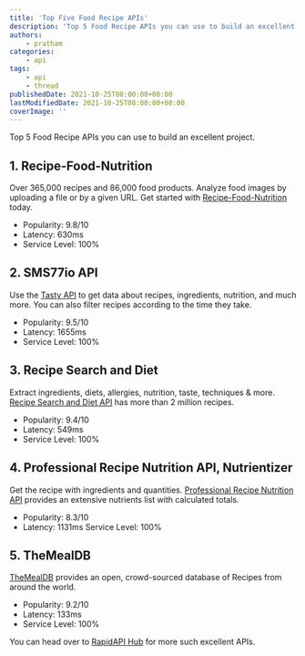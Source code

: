 ```yaml
---
title: 'Top Five Food Recipe APIs'
description: 'Top 5 Food Recipe APIs you can use to build an excellent project.'
authors:
    - pratham
categories:
    - api
tags:
    - api
    - thread
publishedDate: 2021-10-25T08:00:00+08:00
lastModifiedDate: 2021-10-25T08:00:00+08:00
coverImage: ''
---
```


<Lead>Top 5 Food Recipe APIs you can use to build an excellent project.</Lead>

## 1. Recipe-Food-Nutrition

Over 365,000 recipes and 86,000 food products. Analyze food images by uploading a file or by a given URL. Get started with [Recipe-Food-Nutrition](https://rapidapi.com/spoonacular/api/recipe-food-nutrition/?utm_source=RapidAPI.com/guides&utm_medium=DevRel&utm_campaign=DevRel) today.

-   Popularity: 9.8/10
-   Latency: 630ms
-   Service Level: 100%

## 2. SMS77io API

Use the [Tasty API](https://rapidapi.com/apidojo/api/tasty/?utm_source=RapidAPI.com/guides&utm_medium=DevRel&utm_campaign=DevRel) to get data about recipes, ingredients, nutrition, and much more. You can also filter recipes according to the time they take.

-   Popularity: 9.5/10
-   Latency: 1655ms
-   Service Level: 100%

## 3. Recipe Search and Diet

Extract ingredients, diets, allergies, nutrition, taste, techniques & more. [Recipe Search and Diet API](https://rapidapi.com/edamam/api/recipe-search-and-diet/?utm_source=RapidAPI.com/guides&utm_medium=DevRel&utm_campaign=DevRel) has more than 2 million recipes.

-   Popularity: 9.4/10
-   Latency: 549ms
-   Service Level: 100%

## 4. Professional Recipe Nutrition API, Nutrientizer

Get the recipe with ingredients and quantities. [Professional Recipe Nutrition API](https://rapidapi.com/cloudpronouncer/api/professional-recipe-nutrition-api-nutrientizer/?utm_source=RapidAPI.com/guides&utm_medium=DevRel&utm_campaign=DevRel) provides an extensive nutrients list with calculated totals.

-   Popularity: 8.3/10
-   Latency: 1131ms
    Service Level: 100%

## 5. TheMealDB

[TheMealDB](https://rapidapi.com/thecocktaildb/api/themealdb/?utm_source=RapidAPI.com/guides&utm_medium=DevRel&utm_campaign=DevRel) provides an open, crowd-sourced database of Recipes from around the world.

-   Popularity: 9.2/10
-   Latency: 133ms
-   Service Level: 100%

You can head over to [RapidAPI Hub](https://rapidapi.com/?utm_source=RapidAPI.com/guides&utm_medium=DevRel&utm_campaign=DevRel) for more such excellent APIs.
